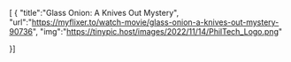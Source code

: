 [ {
"title":"Glass Onion: A Knives Out Mystery",
 "url":"https://myflixer.to/watch-movie/glass-onion-a-knives-out-mystery-90736",
"img":"https://tinypic.host/images/2022/11/14/PhilTech_Logo.png"

}]

